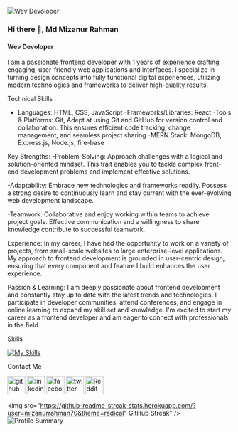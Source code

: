 ![Wev Devoloper](https://i.ibb.co/jyKH9Sg/Navy-Blue-Geometric-Technology-Linked-In-Banner.png)
### Hi there 👋,  Md Mizanur Rahman
#### Wev Devoloper


I am a passionate frontend developer with 1 years of experience crafting engaging, user-friendly web applications and interfaces. I specialize in turning design concepts into fully functional digital experiences, utilizing modern technologies and frameworks to deliver high-quality results.

Technical Skills :
- Languages: HTML, CSS, JavaScript
-Frameworks/Libraries: React
-Tools & Platforms: Git, Adept at using Git and GitHub for version control and collaboration. This ensures efficient code tracking, change management, and seamless project sharing
-MERN Stack: MongoDB, Express.js, Node.js, fire-base

Key Strengths:
 -Problem-Solving: Approach challenges with a logical and solution-oriented mindset. This trait enables you to tackle complex front-end development problems and implement effective solutions.

-Adaptability: Embrace new technologies and frameworks readily. Possess a strong desire to continuously learn and stay current with the ever-evolving web development landscape.

-Teamwork: Collaborative and enjoy working within teams to achieve project goals. Effective communication and a willingness to share knowledge contribute to successful teamwork.

Experience:
In my career, I have had the opportunity to work on a variety of projects, from small-scale websites to large enterprise-level applications. My approach to frontend development is grounded in user-centric design, ensuring that every component and feature I build enhances the user experience.

Passion & Learning:
I am deeply passionate about frontend development and constantly stay up to date with the latest trends and technologies. I participate in developer communities, attend conferences, and engage in online learning to expand my skill set and knowledge.
I'm excited to start my career as a frontend developer and am eager to connect with professionals in the field

Skills

[![My Skills](https://skillicons.dev/icons?i=html,css,tailwind,materialui,git,github,js,react,vite,nodejs,express,mongodb,netlify,vercel,vscode,firebase,figma&perline=4)](https://skillicons.dev)


Contact Me 


[<img src='https://cdn.jsdelivr.net/npm/simple-icons@3.0.1/icons/github.svg' alt='github' height='40'>](https://github.com/mizanurrahman70)  [<img src='https://cdn.jsdelivr.net/npm/simple-icons@3.0.1/icons/linkedin.svg' alt='linkedin' height='40'>](https://www.linkedin.com/in/mizanur-rahman70/)  [<img src='https://cdn.jsdelivr.net/npm/simple-icons@3.0.1/icons/facebook.svg' alt='facebook' height='40'>](https://www.facebook.com/mizanurrahman.dev70)  [<img src='https://cdn.jsdelivr.net/npm/simple-icons@3.0.1/icons/twitter.svg' alt='twitter' height='40'>](https://twitter.com/mizanur_70)  [<img src='https://cdn.jsdelivr.net/npm/simple-icons@3.0.1/icons/reddit.svg' alt='Reddit' height='40'>](https://www.reddit.com/user/u/tuinext)  

<p align="center">
  
  <img src="https://github-readme-streak-stats.herokuapp.com/?user=mizanurrahman70&theme=radical"  GitHub Streak" />
  <img src="https://github-profile-summary-cards.vercel.app/api/cards/profile-details?username=mizanurrahman70&theme=radical" alt="Profile Summary" />
</p>





